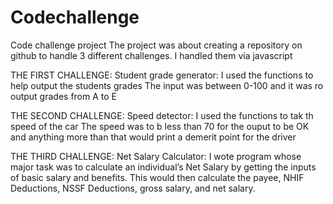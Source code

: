 # Codechallenge
Code challenge project
The project was about creating a repository on github to handle 3 different challenges.
I handled them via javascript

THE FIRST CHALLENGE:
Student grade generator:
I used the functions to help output the students grades
The input was between 0-100 and it was ro output grades from A to E

THE SECOND CHALLENGE:
Speed detector:
I used the functions to tak th speed of the car
The speed was to b less than 70 for the ouput to be OK and anything more than that would print a demerit point for the driver 

THE THIRD CHALLENGE:
Net Salary Calculator:
I wote program whose major task was to calculate an individual’s Net Salary by getting the inputs of basic salary and benefits.
This would then calculate the payee, NHIF Deductions, NSSF Deductions, gross salary, and net salary. 

